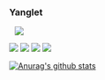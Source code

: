 


### Yanglet

<a href="https://yanglet.tistory.com/">
    <img 
        src="http://img.shields.io/badge/-My Tech Blog-d14836?style=flat&logo=Github&link=https://yanglet.tistory.com/"
        style="height : auto; margin-left : 10px; margin-right : 10px;"/>
</a>

<img src="https://img.shields.io/badge/Spring Boot-6DB33F?style=flat&logo=SpringBoot&logoColor=white"/></a>
<img src="https://img.shields.io/badge/Spring Data JPA-83B81A?style=flat&logo=Spring&logoColor=white"/></a>
<img src="https://img.shields.io/badge/Java-007396?style=flat&logo=Java&logoColor=white"/></a>
<img src="https://img.shields.io/badge/Mysql-4479A1?style=flat&logo=Java&logoColor=white"/></a>

[![Anurag's github stats](https://github-readme-stats.vercel.app/api?username=yanglet&show_icons=true&theme=dracula)](https://github.com/yanglet/github-readme-stats)

<!-- [![solved.ac tier](http://mazassumnida.wtf/api/generate_badge?boj=didcnddnr)](https://solved.ac/didcnddnr) -->

<!--
**yanglet/yanglet** is a ✨ _special_ ✨ repository because its `README.md` (this file) appears on your GitHub profile.

Here are some ideas to get you started:

- 🔭 I’m currently working on ...
- 🌱 I’m currently learning ...
- 👯 I’m looking to collaborate on ...
- 🤔 I’m looking for help with ...
- 💬 Ask me about ...
- 📫 How to reach me: ...
- 😄 Pronouns: ...
- ⚡ Fun fact: ...
-->

